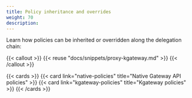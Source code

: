 ```yaml
---
title: Policy inheritance and overrides
weight: 70
description:
---
```



Learn how policies can be inherited or overridden along the delegation chain: 

{{< callout >}}
{{< reuse "docs/snippets/proxy-kgateway.md" >}}
{{< /callout >}}

{{< cards >}}
  {{< card link="native-policies" title="Native Gateway API policies" >}}
  {{< card link="kgateway-policies" title="Kgateway policies" >}}
{{< /cards >}}
